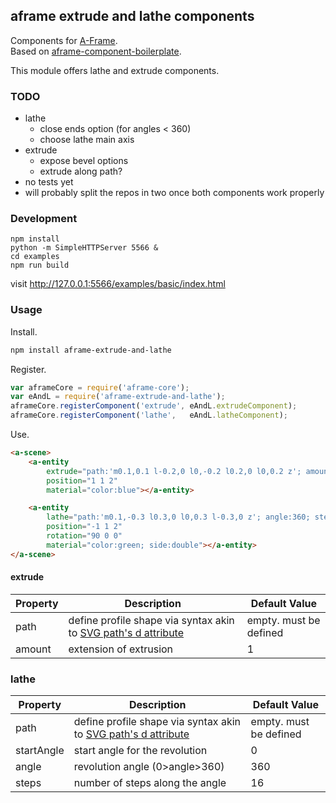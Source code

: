 ## aframe extrude and lathe components

Components for [A-Frame](https://aframe.io).  
Based on [aframe-component-boilerplate](https://github.com/ngokevin/aframe-component-boilerplate).

This module offers lathe and extrude components.



### TODO

* lathe
    * close ends option (for angles < 360)
    * choose lathe main axis
* extrude
    * expose bevel options
    * extrude along path?
* no tests yet
* will probably split the repos in two once both components work properly


### Development

    npm install
    python -m SimpleHTTPServer 5566 &
    cd examples
    npm run build

visit <http://127.0.0.1:5566/examples/basic/index.html>



### Usage

Install.

```bash
npm install aframe-extrude-and-lathe
```

Register.

```js
var aframeCore = require('aframe-core');
var eAndL = require('aframe-extrude-and-lathe');
aframeCore.registerComponent('extrude', eAndL.extrudeComponent);
aframeCore.registerComponent('lathe',   eAndL.latheComponent);
```

Use.

```html
<a-scene>
    <a-entity
        extrude="path:'m0.1,0.1 l-0.2,0 l0,-0.2 l0.2,0 l0,0.2 z'; amount:0.05"
        position="1 1 2"
        material="color:blue"></a-entity>

    <a-entity
        lathe="path:'m0.1,-0.3 l0.3,0 l0,0.3 l-0.3,0 z'; angle:360; steps:32"
        position="-1 1 2"
        rotation="90 0 0"
        material="color:green; side:double"></a-entity>
</a-scene>
```



#### extrude

| Property | Description | Default Value |
| -------- | ----------- | ------------- |
| path     | define profile shape via syntax akin to [SVG path's d attribute](http://www.w3.org/TR/SVG/paths.html)            | empty. must be defined  |
| amount   | extension of extrusion |  1 |


### lathe

| Property | Description | Default Value |
| -------- | ----------- | ------------- |
| path     | define profile shape via syntax akin to [SVG path's d attribute](http://www.w3.org/TR/SVG/paths.html)            | empty. must be defined  |
| startAngle   | start angle for the revolution   |    0 |
| angle        | revolution angle (0>angle>360)   |  360 |
| steps        | number of steps along the angle  |   16 |
